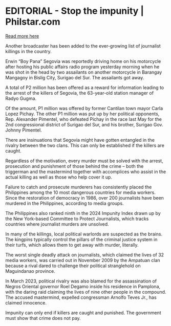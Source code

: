 # EDITORIAL - Stop the impunity | Philstar.com

[Read more here](https://www.philstar.com/opinion/2025/07/22/2459708/editorial-stop-impunity)

Another broadcaster has been added to the ever-growing list of journalist killings in the country.

Erwin “Boy Pana” Segovia was reportedly driving home on his motorcycle after hosting his public affairs radio program yesterday morning when he was shot in the head by two assailants on another motorcycle in Barangay Mangagoy in Bislig City, Surigao del Sur. The assailants got away.

A total of P2 million has been offered as a reward for information leading to the arrest of the killers of Segovia, the 63-year-old station manager of Radyo Gugma.

Of the amount, P1 million was offered by former Cantilan town mayor Carla Lopez Pichay. The other P1 million was put up by her political opponents, Rep. Alexander Pimentel, who defeated Pichay in the race last May for the 2nd congressional district of Surigao del Sur, and his brother, Surigao Gov. Johnny Pimentel.

There are insinuations that Segovia might have gotten entangled in the rivalry between the two clans. This can only be established if the killers are caught.

Regardless of the motivation, every murder must be solved with the arrest, prosecution and punishment of those behind the crime – both the triggerman and the mastermind together with accomplices who assist in the actual killing as well as those who help cover it up.

Failure to catch and prosecute murderers has consistently placed the Philippines among the 10 most dangerous countries for media workers. Since the restoration of democracy in 1986, over 200 journalists have been murdered in the Philippines, according to media groups.

The Philippines also ranked ninth in the 2024 Impunity Index drawn up by the New York-based Committee to Protect Journalists, which tracks countries where journalist murders are unsolved.

In many of the killings, local political warlords are suspected as the brains. The kingpins typically control the pillars of the criminal justice system in their turfs, which allows them to get away with murder, literally.

The worst single deadly attack on journalists, which claimed the lives of 32 media workers, was carried out in November 2009 by the Ampatuan clan because a rival dared to challenge their political stranglehold on Maguindanao province.

In March 2023, political rivalry was also blamed for the assassination of Negros Oriental governor Roel Degamo inside his residence in Pamplona, with the daring raid claiming the lives of nine other people in the compound. The accused mastermind, expelled congressman Arnolfo Teves Jr., has claimed innocence.

Impunity can only end if killers are caught and punished. The government must show that crime does not pay.
